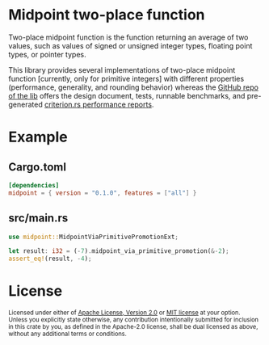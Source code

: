 # Midpoint two-place function

Two-place midpoint function is the function returning an average of two values, such as values of signed or unsigned integer types, floating point types, or pointer types.

This library provides several implementations of two-place midpoint function \[currently, only for primitive integers\] with different properties (performance, generality, and rounding behavior) whereas the [GitHub repo of the lib](https://github.com/JohnScience/midpoint) offers the design document, tests, runnable benchmarks, and pre-generated [criterion.rs performance reports](https://github.com/bheisler/criterion.rs).

# Example

## Cargo.toml

```toml
[dependencies]
midpoint = { version = "0.1.0", features = ["all"] }
```

## src/main.rs

```rust
use midpoint::MidpointViaPrimitivePromotionExt;

let result: i32 = (-7).midpoint_via_primitive_promotion(&-2);
assert_eq!(result, -4);
```

# License

<sup>
Licensed under either of <a href="LICENSE-APACHE">Apache License, Version
2.0</a> or <a href="LICENSE-MIT">MIT license</a> at your option.
</sup>

<br>

<sub>
Unless you explicitly state otherwise, any contribution intentionally submitted
for inclusion in this crate by you, as defined in the Apache-2.0 license, shall
be dual licensed as above, without any additional terms or conditions.
</sub>